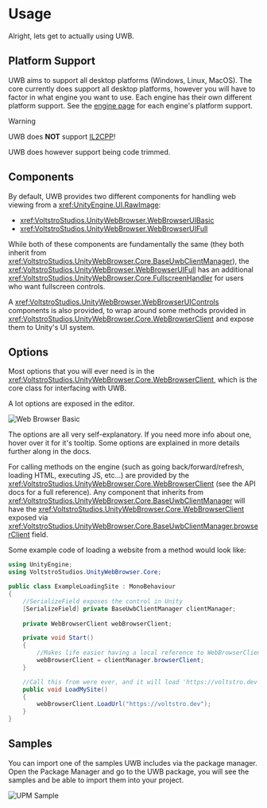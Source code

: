 # Usage

Alright, lets get to actually using UWB.

## Platform Support

UWB aims to support all desktop platforms (Windows, Linux, MacOS). The core currently does support all desktop platforms, however you will have to factor in what engine you want to use. Each engine has their own different platform support. See the [engine page](Engines.md) for each engine's platform support.

> [!WARNING]
> UWB does **NOT** support [IL2CPP](https://docs.unity3d.com/Manual/IL2CPP.html)!
>
> UWB does however support being code trimmed.

## Components

By default, UWB provides two different components for handling web viewing from a <xref:UnityEngine.UI.RawImage>:

- <xref:VoltstroStudios.UnityWebBrowser.WebBrowserUIBasic>
- <xref:VoltstroStudios.UnityWebBrowser.WebBrowserUIFull>

While both of these components are fundamentally the same (they both inherit from <xref:VoltstroStudios.UnityWebBrowser.Core.BaseUwbClientManager>), the <xref:VoltstroStudios.UnityWebBrowser.WebBrowserUIFull> has an additional <xref:VoltstroStudios.UnityWebBrowser.Core.FullscreenHandler> for users who want fullscreen controls.

A <xref:VoltstroStudios.UnityWebBrowser.WebBrowserUIControls> components is also provided, to wrap around some methods provided in <xref:VoltstroStudios.UnityWebBrowser.Core.WebBrowserClient> and expose them to Unity's UI system.

## Options

Most options that you will ever need is in the <xref:VoltstroStudios.UnityWebBrowser.Core.WebBrowserClient>, which is the core class for interfacing with UWB.

A lot options are exposed in the editor.

![Web Browser Basic](~/assets/images/articles/user/usage/UWBOptions.webp)

The options are all very self-explanatory. If you need more info about one, hover over it for it's tooltip. Some options are explained in more details further along in the docs.

For calling methods on the engine (such as going back/forward/refresh, loading HTML, executing JS, etc...) are provided by the <xref:VoltstroStudios.UnityWebBrowser.Core.WebBrowserClient> (see the API docs for a full reference). Any component that inherits from <xref:VoltstroStudios.UnityWebBrowser.Core.BaseUwbClientManager> will have the <xref:VoltstroStudios.UnityWebBrowser.Core.WebBrowserClient> exposed via <xref:VoltstroStudios.UnityWebBrowser.Core.BaseUwbClientManager.browserClient> field.

Some example code of loading a website from a method would look like:

```csharp
using UnityEngine;
using VoltstroStudios.UnityWebBrowser.Core;

public class ExampleLoadingSite : MonoBehaviour
{
    //SerializeField exposes the control in Unity
    [SerializeField] private BaseUwbClientManager clientManager;
        
    private WebBrowserClient webBrowserClient;

    private void Start()
    {
        //Makes life easier having a local reference to WebBrowserClient
        webBrowserClient = clientManager.browserClient;
    }

    //Call this from were ever, and it will load 'https://voltstro.dev'
    public void LoadMySite()
    {
        webBrowserClient.LoadUrl("https://voltstro.dev");
    }
}
```

## Samples

You can import one of the samples UWB includes via the package manager. Open the Package Manager and go to the UWB package, you will see the samples and be able to import them into your project.

![UPM Sample](~/assets/images/articles/user/usage/UPMSamples.webp)
